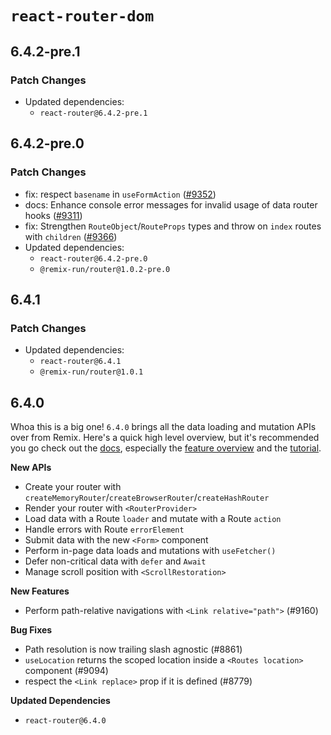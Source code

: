 # `react-router-dom`

## 6.4.2-pre.1

### Patch Changes

- Updated dependencies:
  - `react-router@6.4.2-pre.1`

## 6.4.2-pre.0

### Patch Changes

- fix: respect `basename` in `useFormAction` ([#9352](https://github.com/remix-run/react-router/pull/9352))
- docs: Enhance console error messages for invalid usage of data router hooks ([#9311](https://github.com/remix-run/react-router/pull/9311))
- fix: Strengthen `RouteObject`/`RouteProps` types and throw on `index` routes with `children` ([#9366](https://github.com/remix-run/react-router/pull/9366))
- Updated dependencies:
  - `react-router@6.4.2-pre.0`
  - `@remix-run/router@1.0.2-pre.0`

## 6.4.1

### Patch Changes

- Updated dependencies:
  - `react-router@6.4.1`
  - `@remix-run/router@1.0.1`

## 6.4.0

Whoa this is a big one! `6.4.0` brings all the data loading and mutation APIs over from Remix. Here's a quick high level overview, but it's recommended you go check out the [docs][rr-docs], especially the [feature overview][rr-feature-overview] and the [tutorial][rr-tutorial].

**New APIs**

- Create your router with `createMemoryRouter`/`createBrowserRouter`/`createHashRouter`
- Render your router with `<RouterProvider>`
- Load data with a Route `loader` and mutate with a Route `action`
- Handle errors with Route `errorElement`
- Submit data with the new `<Form>` component
- Perform in-page data loads and mutations with `useFetcher()`
- Defer non-critical data with `defer` and `Await`
- Manage scroll position with `<ScrollRestoration>`

**New Features**

- Perform path-relative navigations with `<Link relative="path">` (#9160)

**Bug Fixes**

- Path resolution is now trailing slash agnostic (#8861)
- `useLocation` returns the scoped location inside a `<Routes location>` component (#9094)
- respect the `<Link replace>` prop if it is defined (#8779)

**Updated Dependencies**

- `react-router@6.4.0`

[rr-docs]: https://reactrouter.com/
[rr-feature-overview]: https://reactrouter.com/en/v6.4.0/start/overview
[rr-tutorial]: https://reactrouter.com/en/v6.4.0/start/tutorial
